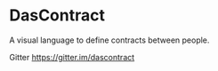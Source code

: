 # DasContract
A visual language to define contracts between people. 

Gitter https://gitter.im/dascontract
